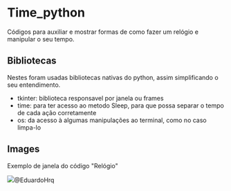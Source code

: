 # Time_python
Códigos para auxiliar e mostrar formas de como fazer um relógio e manipular o seu tempo.

## Bibliotecas
Nestes foram usadas bibliotecas nativas do python, assim simplificando o seu entendimento.

+ tkinter: biblioteca responsavel por janela ou frames
+ time: para ter acesso ao metodo Sleep, para que possa separar o tempo de cada ação corretamente
+ os: da acesso à algumas manipulações ao terminal, como no caso limpa-lo

## Images
Exemplo de janela do código "Relógio"

<p>
  <img src="Here/frame 1.png>
</p>
            
![Imagem](Here/frame 1.png)

Feito por [@EduardoHrq](https://github.com/EduardoHrq)
